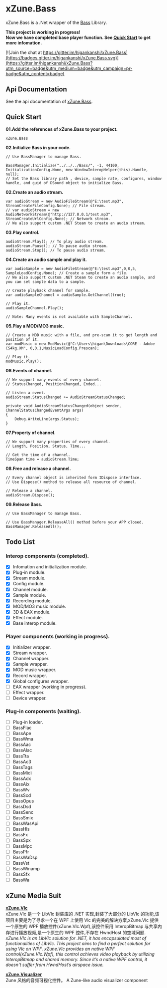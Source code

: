 # xZune.Bass
xZune.Bass is a .Net wrapper of the [Bass](http://www.un4seen.com/bass.html) Library.   
  
**This project is working in progress!**  
**Now we have completed base player function. See [Quick Start](https://github.com/higankanshi/xZune.Bass#quick-start) to get more infomation.**

[![Join the chat at https://gitter.im/higankanshi/xZune.Bass](https://badges.gitter.im/higankanshi/xZune.Bass.svg)](https://gitter.im/higankanshi/xZune.Bass?utm_source=badge&utm_medium=badge&utm_campaign=pr-badge&utm_content=badge) 

## Api Documentation

See the api documentation of [xZune.Bass](http://higan.me/xZune.Bass/api/index.html).

## Quick Start

**01.Add the references of xZune.Bass to your project.**  
```
xZune.Bass
```

**02.Initialize Bass in your code.**
```CSharp
// Use BassManager to manage Bass.

BassManager.Initialize("../../../Bass/", -1, 44100, InitializationConfig.None, new WindowInteropHelper(this).Handle, null);
// Set the Bass library path , device, sample rate, configures, window handle, and guid of DSound object to initialize Bass.
```

**02.Create an audio stream.**
```CSharp
var audioStream = new AudioFileStream(@"E:\test.mp3", StreamCreateFileConfig.None); // File stream.
// var audioStream = new AudioNetworkStream(@"http://127.0.0.1/test.mp3", StreamCreateUrlConfig.None); // Network stream.
// We also support custom .NET Steam to create an audio stream.
```

**03.Play control.**
```CSharp
audioStream.Play(); // To play audio stream.
audioStream.Pause(); // To pause audio stream.
audioStream.Stop(); // To pause audio stream.
```

**04.Create an audio sample and play it.**
```CSharp
var audioSample = new AudioFileStream(@"E:\test.mp3",0,0,5, SampleLoadConfig.None); // Create a sample form a file.
// We also support custom .NET Steam to create an audio sample, and you can set sample data to a sample.

// Create playback channel for sample.
var audioSampleChannel = audioSample.GetChannel(true);

// Play it.
audioSampleChannel.Play();

// Note: Many events is not available with SampleChannel.
```

**05.Play a MOD/MO3 music.**
```CSharp
// Create a MOD music with a file, and pre-scan it to get length and position of it.
var modMusic = new ModMusic(@"C:\Users\higan\Downloads\CORE - Adobe CS4kg.XM", 0,0,1,MusicLoadConfig.Prescan);

// Play it.
modMusic.Play();
```

**06.Events of channel.**
```CSharp
// We support many events of every channel.
// StatusChanged, PositionChanged, Ended...

// Listen a event.
audioStream.StatusChanged += AudioStreamStatusChanged;

private void AudioStreamStatusChanged(object sender, ChannelStatusChangedEventArgs args)
{
    Debug.WriteLine(args.Status);
}                                                                                
```

**07.Property of channel.**
```CSharp
// We support many properties of every channel.
// Length, Position, Status, Time...

// Get the time of a channel.
TimeSpan time = audioStream.Time;                                   
```

**08.Free and release a channel.**
```CSharp
// Every channel object is inherited form IDispose interface.
// Use Dispose() method to release all resource of channel.

// Release a channel.
audioStream.Dispose();                               
```

**09.Release Bass.**
```CSharp
// Use BassManager to manage Bass.

// Use BassManager.ReleaseAll() method before your APP closed.
BassManager.ReleaseAll();
```

## Todo List  

### Interop components (completed).
- [x] Infomation and initialization module.
- [x] Plug-in module.
- [x] Stream module.
- [x] Config module.
- [x] Channel module.
- [x] Sample module.
- [x] Recording module.
- [x] MOD/MO3 music module.
- [x] 3D & EAX module.
- [x] Effect module.
- [x] Base interop module.

### Player components (working in progress).
- [x] Initializer wrapper.
- [x] Stream wrapper.
- [x] Channel wrapper.
- [x] Sample wrapper.
- [x] MOD music wrapper.
- [x] Record wrapper.
- [x] Global configures wrapper.
- [ ] EAX wrapper (working in progress).
- [ ] Effect wrapper.
- [ ] Device wrapper.

### Plug-in components (waiting).
- [ ] Plug-in loader.
- [ ] BassFlac
- [ ] BassApe
- [ ] BassWma
- [ ] BassAac
- [ ] BassAlac
- [ ] BassTta
- [ ] BassAc3
- [ ] BassTags
- [ ] BassMidi
- [ ] BassAdx
- [ ] BassAix
- [ ] BassWv
- [ ] BassScd
- [ ] BassOpus
- [ ] BassDsd
- [ ] BassSenc
- [ ] BassSmix
- [ ] BassWasApi
- [ ] BassHls
- [ ] BassFx
- [ ] BassSpx
- [ ] BassMpc
- [ ] BassPfr
- [ ] BassWaDsp
- [ ] BassVst
- [ ] BassWinamp
- [ ] BassSfx
- [ ] BassWa

## xZune Media Suit  

**[xZune.Vlc](https://github.com/higankanshi/xZune.Vlc)**  
xZune.Vlc 是一个 LibVlc 封装库的 .NET 实现,封装了大部分的 LibVlc 的功能,该项目主要是为了寻求一个在 WPF 上使用 Vlc 的完美的解决方案,xZune.Vlc 提供一个原生的 WPF 播放控件(xZune.Vlc.Wpf),该控件采用 InteropBitmap 与共享内存进行播放视频,是一个原生的 WPF 控件,不存在 HwndHost 的空域问题.  
_xZune.Vlc is an LibVlc solution for .NET, it has encapsulated most of functionalities of LibVlc. This project aims to find a perfect solution for using Vlc on WPF. xZune.Vlc provides an native WPF control(xZune.Vlc.Wpf), this control achieves video playback by utilizing InteropBitmap and shared memory. Since it’s a native WPF control, it doesn't suffer from HwndHost’s airspace issue._  

**[xZune.Visualizer](https://github.com/higankanshi/xZune.Visualizer)**  
 Zune 风格的音频可视化控件。
A Zune-like audio visualizer component 
